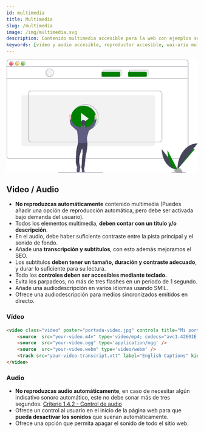 ```yaml
---
id: multimedia
title: Multimedia
slug: /multimedia
image: /img/multimedia.svg
description: Contenido multimedia accesible para la web con ejemplos sencillos
keywords: [video y audio accesible, reproductor accesible, wai-aria multimedia]
---
```


<img src="/img/multimedia.svg" alt="" />

## Video / Audio

- **No reproduzcas automáticamente** contenido multimedia (Puedes añadir una opción de reproducción automática, pero debe ser activada bajo demanda del usuario).
- Todos los elementos multimedia, **deben contar con un título y/o descripción**.
- En el audio, debe haber suficiente contraste entre la pista principal y el sonido de fondo.
- Añade una **transcripción y subtítulos**, con esto además mejoramos el SEO.
- Los subtítulos **deben tener un tamaño, duración y contraste adecuado**, y durar lo suficiente para su lectura.
- Todo los **controles deben ser accesibles mediante teclado.**
- Evita los parpadeos, no más de tres flashes en un período de 1 segundo.
- Añade una audiodescripción en varios idiomas usando SMIL.
- Ofrece una audiodescripción para medios sincronizados emitidos en directo.
  
### Vídeo 

```html
<video class="video" poster="portada-video.jpg" controls title="Mi portada">
    <source  src="your-video.m4v" type='video/mp4; codecs="avc1.42E01E, mp4a.40.2"' />
    <source  src="your-video.ogg" type='application/ogg' />
    <source  src="your-video.webm" type='video/webm' />
    <track src="your-video-transcript.vtt" label="English Captions" kind="subtitles" srclang="en-us" default />
</video>
```

### Audio

- **No reproduzcas audio automáticamente**, en caso de necesitar algún indicativo sonoro automático, este no debe sonar más de tres segundos. [Criterio 1.4.2 - Control de audio](https://www.w3.org/WAI/WCAG21/Understanding/audio-control.html)
- Ofrece un control al usuario en el inicio de la página web para que **pueda desactivar los sonidos** que suenan automáticamente.
- Ofrece una opción que permita apagar el sonido de todo el sitio web.
